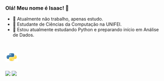 ### Olá! Meu nome é Isaac! 👋


- 🔭 Atualmente não trabalho, apenas estudo.
- 🏫 Estudante de Ciências da Computação na UNIFEI.
- 🌱 Estou atualmente estudando Python e preparando início em Análise de Dados.

##

<div style="display: inline_block"><br>
  <img align="center" alt="Isaac-Python" height="30" width="40" src="https://raw.githubusercontent.com/devicons/devicon/master/icons/python/python-original.svg">
</div>

  ##

<div> 
  <a href = "mailto:izaacddavid98@gmail.com"><img src="https://img.shields.io/badge/-Gmail-%23333?style=for-the-badge&logo=gmail&logoColor=white" target="_blank"></a>
  <a href="www.linkedin.com/in/isaac-davi-a324b32b0" target="_blank"><img src="https://img.shields.io/badge/-LinkedIn-%230077B5?style=for-the-badge&logo=linkedin&logoColor=white" target="_blank"></a> 
  
</div>

